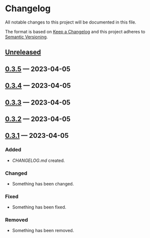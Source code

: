 # Changelog

All notable changes to this project will be documented in this file.

The format is based on [Keep a Changelog](http://keepachangelog.com)
and this project adheres to [Semantic Versioning](http://semver.org/spec/v2.0.0.html).


## [Unreleased]

## [0.3.5] — 2023-04-05

## [0.3.4] — 2023-04-05

## [0.3.3] — 2023-04-05

## [0.3.2] — 2023-04-05

## [0.3.1] — 2023-04-05
### Added
- _CHANGELOG.md_ created.
### Changed
- Something has been changed.
### Fixed
- Something has been fixed.
### Removed
- Something has been removed.


[0.3.1]: https://github.com/tanelso2/clj-toolbox/compare/0.0.0...0.3.1
[0.3.2]: https://github.com/tanelso2/clj-toolbox/compare/0.3.1...0.3.2
[0.3.3]: https://github.com/tanelso2/clj-toolbox/compare/0.3.2...0.3.3
[0.3.4]: https://github.com/tanelso2/clj-toolbox/compare/0.3.3...0.3.4
[0.3.5]: https://github.com/tanelso2/clj-toolbox/compare/0.3.4...0.3.5
[Unreleased]: https://github.com/tanelso2/clj-toolbox/compare/0.3.5...HEAD
